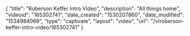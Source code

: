 {
    "title": "Roberson Keffer Intro Video",
    "description": "All things home",
    "videoid": "165302741",
    "date_created": "1530207860",
    "date_modified": "1534984069",
    "type": "captivate",
    "layout": "video",
    "url": "\/v\/roberson-keffer-intro-video\/165302741"
}